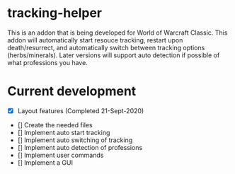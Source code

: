 # tracking-helper

This is an addon that is being developed for World of Warcraft Classic. This addon will automatically start resouce tracking, restart upon death/resurrect, and automatically switch between tracking options (herbs/minerals). Later versions will support auto detection if possible of what professions you have. 

# Current development

- [x] Layout features (Completed 21-Sept-2020)
- [] Create the needed files
- [] Implement auto start tracking
- [] Implement auto switching of tracking
- [] Implement auto detection of professions
- [] Implement user commands
- [] Implement a GUI
